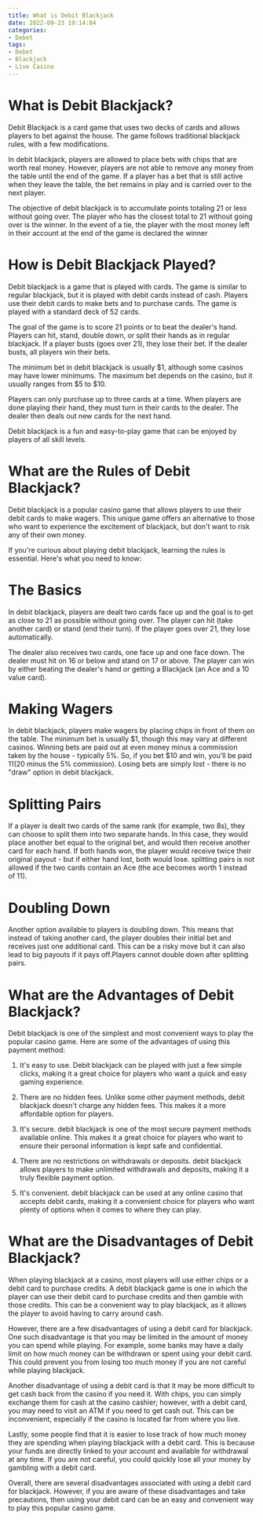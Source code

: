 ```yaml
---
title: What is Debit Blackjack
date: 2022-09-23 19:14:04
categories:
- Debet
tags:
- Debet
- Blackjack
- Live Casino
---
```



#  What is Debit Blackjack?

Debit Blackjack is a card game that uses two decks of cards and allows players to bet against the house. The game follows traditional blackjack rules, with a few modifications.

In debit blackjack, players are allowed to place bets with chips that are worth real money. However, players are not able to remove any money from the table until the end of the game. If a player has a bet that is still active when they leave the table, the bet remains in play and is carried over to the next player.

The objective of debit blackjack is to accumulate points totaling 21 or less without going over. The player who has the closest total to 21 without going over is the winner. In the event of a tie, the player with the most money left in their account at the end of the game is declared the winner

#  How is Debit Blackjack Played?

Debit blackjack is a game that is played with cards. The game is similar to regular blackjack, but it is played with debit cards instead of cash. Players use their debit cards to make bets and to purchase cards. The game is played with a standard deck of 52 cards.

The goal of the game is to score 21 points or to beat the dealer's hand. Players can hit, stand, double down, or split their hands as in regular blackjack. If a player busts (goes over 21), they lose their bet. If the dealer busts, all players win their bets.

The minimum bet in debit blackjack is usually $1, although some casinos may have lower minimums. The maximum bet depends on the casino, but it usually ranges from $5 to $10.

Players can only purchase up to three cards at a time. When players are done playing their hand, they must turn in their cards to the dealer. The dealer then deals out new cards for the next hand.

Debit blackjack is a fun and easy-to-play game that can be enjoyed by players of all skill levels.

#  What are the Rules of Debit Blackjack?

Debit blackjack is a popular casino game that allows players to use their debit cards to make wagers. This unique game offers an alternative to those who want to experience the excitement of blackjack, but don't want to risk any of their own money.

If you're curious about playing debit blackjack, learning the rules is essential. Here's what you need to know:

# The Basics

In debit blackjack, players are dealt two cards face up and the goal is to get as close to 21 as possible without going over. The player can hit (take another card) or stand (end their turn). If the player goes over 21, they lose automatically.

The dealer also receives two cards, one face up and one face down. The dealer must hit on 16 or below and stand on 17 or above. The player can win by either beating the dealer's hand or getting a Blackjack (an Ace and a 10 value card).

# Making Wagers

In debit blackjack, players make wagers by placing chips in front of them on the table. The minimum bet is usually $1, though this may vary at different casinos. Winning bets are paid out at even money minus a commission taken by the house - typically 5%. So, if you bet $10 and win, you'll be paid $11 ($20 minus the 5% commission). Losing bets are simply lost - there is no "draw" option in debit blackjack.

# Splitting Pairs

If a player is dealt two cards of the same rank (for example, two 8s), they can choose to split them into two separate hands. In this case, they would place another bet equal to the original bet, and would then receive another card for each hand. If both hands won, the player would receive twice their original payout - but if either hand lost, both would lose. splitting pairs is not allowed if the two cards contain an Ace (the ace becomes worth 1 instead of 11).

# Doubling Down

Another option available to players is doubling down. This means that instead of taking another card, the player doubles their initial bet and receives just one additional card. This can be a risky move but it can also lead to big payouts if it pays off.Players cannot double down after splitting pairs.

#  What are the Advantages of Debit Blackjack?

Debit blackjack is one of the simplest and most convenient ways to play the popular casino game. Here are some of the advantages of using this payment method:

1. It's easy to use. Debit blackjack can be played with just a few simple clicks, making it a great choice for players who want a quick and easy gaming experience.

2. There are no hidden fees. Unlike some other payment methods, debit blackjack doesn't charge any hidden fees. This makes it a more affordable option for players.

3. It's secure. debit blackjack is one of the most secure payment methods available online. This makes it a great choice for players who want to ensure their personal information is kept safe and confidential.

4. There are no restrictions on withdrawals or deposits. debit blackjack allows players to make unlimited withdrawals and deposits, making it a truly flexible payment option.

5. It's convenient. debit blackjack can be used at any online casino that accepts debit cards, making it a convenient choice for players who want plenty of options when it comes to where they can play.

#  What are the Disadvantages of Debit Blackjack?

When playing blackjack at a casino, most players will use either chips or a debit card to purchase credits. A debit blackjack game is one in which the player can use their debit card to purchase credits and then gamble with those credits. This can be a convenient way to play blackjack, as it allows the player to avoid having to carry around cash.

However, there are a few disadvantages of using a debit card for blackjack. One such disadvantage is that you may be limited in the amount of money you can spend while playing. For example, some banks may have a daily limit on how much money can be withdrawn or spent using your debit card. This could prevent you from losing too much money if you are not careful while playing blackjack.

Another disadvantage of using a debit card is that it may be more difficult to get cash back from the casino if you need it. With chips, you can simply exchange them for cash at the casino cashier; however, with a debit card, you may need to visit an ATM if you need to get cash out. This can be inconvenient, especially if the casino is located far from where you live.

Lastly, some people find that it is easier to lose track of how much money they are spending when playing blackjack with a debit card. This is because your funds are directly linked to your account and available for withdrawal at any time. If you are not careful, you could quickly lose all your money by gambling with a debit card.

Overall, there are several disadvantages associated with using a debit card for blackjack. However, if you are aware of these disadvantages and take precautions, then using your debit card can be an easy and convenient way to play this popular casino game.